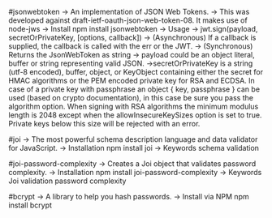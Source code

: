 #jsonwebtoken
-> An implementation of JSON Web Tokens.
-> This was developed against draft-ietf-oauth-json-web-token-08. It makes use of node-jws
-> Install
npm install jsonwebtoken
-> Usage
-> jwt.sign(payload, secretOrPrivateKey, [options, callback])
-> (Asynchronous) If a callback is supplied, the callback is called with the err or the JWT.
-> (Synchronous) Returns the JsonWebToken as string
-> payload could be an object literal, buffer or string representing valid JSON.
->secretOrPrivateKey is a string (utf-8 encoded), buffer, object, or KeyObject containing either the secret for HMAC algorithms or the PEM encoded private key for RSA and ECDSA. In case of a private key with passphrase an object { key, passphrase } can be used (based on crypto documentation), in this case be sure you pass the algorithm option. When signing with RSA algorithms the minimum modulus length is 2048 except when the allowInsecureKeySizes option is set to true. Private keys below this size will be rejected with an error.


#joi
-> The most powerful schema description language and data validator for JavaScript.
-> Installation
npm install joi
-> Keywords
schema validation

#joi-password-complexity
-> Creates a Joi object that validates password complexity.
-> Installation
npm install joi-password-complexity
-> Keywords
Joi validation password complexity

#bcrypt
-> A library to help you hash passwords.
-> Install via NPM
npm install bcrypt